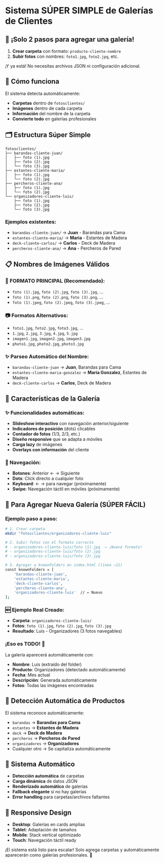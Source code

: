 # Sistema SÚPER SIMPLE de Galerías de Clientes

## 🎉 ¡Solo 2 pasos para agregar una galería!

1. **Crear carpeta** con formato: `producto-cliente-nombre`
2. **Subir fotos** con nombres: `foto1.jpg`, `foto2.jpg`, etc.

¡Y ya está! No necesitas archivos JSON ni configuración adicional.

## 📸 Cómo funciona

El sistema detecta automáticamente:
- **Carpetas** dentro de `fotosclientes/`
- **Imágenes** dentro de cada carpeta
- **Información** del nombre de la carpeta
- **Convierte todo** en galerías profesionales

## 🗂️ Estructura Súper Simple

```
fotosclientes/
├── barandas-cliente-juan/
│   ├── foto (1).jpg
│   ├── foto (2).jpg
│   └── foto (3).jpg
├── estantes-cliente-maria/
│   ├── foto (1).jpg
│   └── foto (2).jpg
├── percheros-cliente-ana/
│   ├── foto (1).jpg
│   └── foto (2).jpg
└── organizadores-cliente-luis/
    ├── foto (1).jpg
    ├── foto (2).jpg
    └── foto (3).jpg
```

### Ejemplos existentes:
- `barandas-cliente-juan/` → **Juan** - Barandas para Cama
- `estantes-cliente-maria/` → **Maria** - Estantes de Madera  
- `deck-cliente-carlos/` → **Carlos** - Deck de Madera
- `percheros-cliente-ana/` → **Ana** - Percheros de Pared

## 📋 Nombres de Imágenes Válidos

### 🎯 **FORMATO PRINCIPAL (Recomendado):**
- `foto (1).jpg`, `foto (2).jpg`, `foto (3).jpg`, ...
- `foto (1).png`, `foto (2).png`, `foto (3).png`, ...
- `foto (1).jpeg`, `foto (2).jpeg`, `foto (3).jpeg`, ...

### 📷 **Formatos Alternativos:**
- `foto1.jpg`, `foto2.jpg`, `foto3.jpg`, ...
- `1.jpg`, `2.jpg`, `3.jpg`, `4.jpg`, `5.jpg`
- `imagen1.jpg`, `imagen2.jpg`, `imagen3.jpg`
- `photo1.jpg`, `photo2.jpg`, `photo3.jpg`

### ✨ Parseo Automático del Nombre:
- `barandas-cliente-juan` → **Juan**, Barandas para Cama
- `estantes-cliente-maria-gonzalez` → **Maria Gonzalez**, Estantes de Madera
- `deck-cliente-carlos` → **Carlos**, Deck de Madera

## 🎨 Características de la Galería

### ✨ Funcionalidades automáticas:
- **Slideshow interactivo** con navegación anterior/siguiente
- **Indicadores de posición** (dots) clicables
- **Contador de fotos** (1/3, 2/3, etc.)
- **Diseño responsive** que se adapta a móviles
- **Carga lazy** de imágenes
- **Overlays con información** del cliente

### 🎯 Navegación:
- **Botones**: Anterior ← → Siguiente
- **Dots**: Click directo a cualquier foto
- **Keyboard**: ← → para navegar (próximamente)
- **Swipe**: Navegación táctil en móviles (próximamente)

## 🚀 Para Agregar Nueva Galería (SÚPER FÁCIL)

### Ejemplo paso a paso:

```bash
# 1. Crear carpeta
mkdir "fotosclientes/organizadores-cliente-luis"

# 2. Subir fotos con el formato correcto
# - organizadores-cliente-luis/foto (1).jpg  ← ¡Nuevo formato!
# - organizadores-cliente-luis/foto (2).jpg
# - organizadores-cliente-luis/foto (3).jpg

# 3. Agregar a knownFolders en index.html (línea ~21)
const knownFolders = [
    'barandas-cliente-juan',
    'estantes-cliente-maria',
    'deck-cliente-carlos', 
    'percheros-cliente-ana',
    'organizadores-cliente-luis'  // ← Nuevo
];
```

### 🆕 **Ejemplo Real Creado:**
- **Carpeta**: `organizadores-cliente-luis/`
- **Fotos**: `foto (1).jpg`, `foto (2).jpg`, `foto (3).jpg`
- **Resultado**: Luis - Organizadores (3 fotos navegables)

### ¡Eso es TODO! 🎉

La galería aparecerá automáticamente con:
- **Nombre**: Luis (extraído del folder)
- **Producto**: Organizadores (detectado automáticamente)
- **Fecha**: Mes actual
- **Descripción**: Generada automáticamente
- **Fotos**: Todas las imágenes encontradas

## 🤖 Detección Automática de Productos

El sistema reconoce automáticamente:
- `barandas` → **Barandas para Cama**
- `estantes` → **Estantes de Madera**  
- `deck` → **Deck de Madera**
- `percheros` → **Percheros de Pared**
- `organizadores` → **Organizadores**
- Cualquier otro → Se capitaliza automáticamente

## 🔄 Sistema Automático

- **Detección automática** de carpetas
- **Carga dinámica** de datos JSON
- **Renderizado automático** de galerías
- **Fallback elegante** si no hay galerías
- **Error handling** para carpetas/archivos faltantes

## 📱 Responsive Design

- **Desktop**: Galerías en cards amplias
- **Tablet**: Adaptación de tamaños
- **Mobile**: Stack vertical optimizado
- **Touch**: Navegación táctil ready

¡El sistema está listo para escalar! Solo agrega carpetas y automáticamente aparecerán como galerías profesionales. 🎉